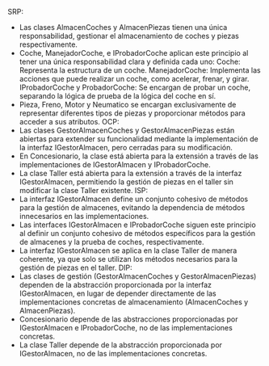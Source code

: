 SRP: 
  -  Las clases AlmacenCoches y AlmacenPiezas tienen una única responsabilidad, gestionar el almacenamiento de coches y piezas respectivamente.
  -  Coche, ManejadorCoche, e IProbadorCoche aplican este principio al tener una única responsabilidad clara y definida cada uno:
      Coche: Representa la estructura de un coche.
      ManejadorCoche: Implementa las acciones que puede realizar un coche, como acelerar, frenar, y girar.
      IProbadorCoche y ProbadorCoche: Se encargan de probar un coche, separando la lógica de prueba de la lógica del coche en sí.
  -  Pieza, Freno, Motor y Neumatico se encargan exclusivamente de representar diferentes tipos de piezas y proporcionar métodos para acceder a sus atributos.
OCP:
  -  Las clases GestorAlmacenCoches y GestorAlmacenPiezas están abiertas para extender su funcionalidad mediante la implementación de la interfaz IGestorAlmacen, pero cerradas para su modificación.
  -  En Concesionario, la clase está abierta para la extensión a través de las implementaciones de IGestorAlmacen y IProbadorCoche.
  -  La clase Taller está abierta para la extensión a través de la interfaz IGestorAlmacen, permitiendo la gestión de piezas en el taller sin modificar la clase Taller existente.
ISP:
  -  La interfaz IGestorAlmacen define un conjunto cohesivo de métodos para la gestión de almacenes, evitando la dependencia de métodos innecesarios en las implementaciones.
  -  Las interfaces IGestorAlmacen e IProbadorCoche siguen este principio al definir un conjunto cohesivo de métodos específicos para la gestión de almacenes y la prueba de coches, respectivamente.
  -  La interfaz IGestorAlmacen se aplica en la clase Taller de manera coherente, ya que solo se utilizan los métodos necesarios para la gestión de piezas en el taller.
DIP:
  -  Las clases de gestión (GestorAlmacenCoches y GestorAlmacenPiezas) dependen de la abstracción proporcionada por la interfaz IGestorAlmacen, en lugar de depender directamente de las implementaciones concretas de almacenamiento (AlmacenCoches y AlmacenPiezas).
  -  Concesionario depende de las abstracciones proporcionadas por IGestorAlmacen e IProbadorCoche, no de las implementaciones concretas.
  -  La clase Taller depende de la abstracción proporcionada por IGestorAlmacen, no de las implementaciones concretas.
